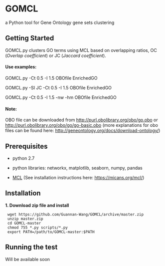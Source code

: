 # GOMCL
a Python tool for Gene Ontology gene sets clustering

## Getting Started
GOMCL.py clusters GO terms using MCL based on overlapping ratios, OC (*Overlap coefficient*) or JC (*Jaccard coefficient*). 

#### Use examples:

GOMCL.py -Ct 0.5 -I 1.5 OBOfile EnrichedGO

GOMCL.py -SI JC -Ct 0.5 -I 1.5 OBOfile EnrichedGO

GOMCL.py -Ct 0.5 -I 1.5 -nw -hm OBOfile EnrichedGO

#### Note:

OBO file can be downloaded from http://purl.obolibrary.org/obo/go.obo or http://purl.obolibrary.org/obo/go/go-basic.obo (more explanations for obo files can be found here: http://geneontology.org/docs/download-ontology/)

## Prerequisites
* python 2.7

* python libraries: networkx, matplotlib, seaborn, numpy, pandas

* [MCL](https://micans.org/mcl/index.html) (See installation instructions here: https://micans.org/mcl/)

## Installation
**1. Download zip file and install**
```
 wget https://github.com/Guannan-Wang/GOMCL/archive/master.zip
 unzip master.zip
 cd GOMCL-master
 chmod 755 *.py scripts/*.py
 export PATH=/path/to/GOMCL-master:$PATH 
```

## Running the test

Will be available soon
